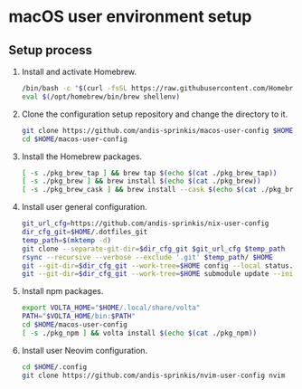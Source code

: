 # macOS user environment setup

## Setup process

1. Install and activate Homebrew.
   ```sh
   /bin/bash -c "$(curl -fsSL https://raw.githubusercontent.com/Homebrew/install/HEAD/install.sh)"
   eval $(/opt/homebrew/bin/brew shellenv)
   ```
1. Clone the configuration setup repository and change the directory to it.
   ```sh
   git clone https://github.com/andis-sprinkis/macos-user-config $HOME/macos-user-config
   cd $HOME/macos-user-config
   ```
1. Install the Homebrew packages.
   ```sh
   [ -s ./pkg_brew_tap ] && brew tap $(echo $(cat ./pkg_brew_tap))
   [ -s ./pkg_brew ] && brew install $(echo $(cat ./pkg_brew))
   [ -s ./pkg_brew_cask ] && brew install --cask $(echo $(cat ./pkg_brew_cask))
   ```
1. Install user general configuration.
   ```sh
   git_url_cfg=https://github.com/andis-sprinkis/nix-user-config
   dir_cfg_git=$HOME/.dotfiles_git
   temp_path=$(mktemp -d)
   git clone --separate-git-dir=$dir_cfg_git $git_url_cfg $temp_path
   rsync --recursive --verbose --exclude '.git' $temp_path/ $HOME
   git --git-dir=$dir_cfg_git --work-tree=$HOME config --local status.showUntrackedFiles no
   git --git-dir=$dir_cfg_git --work-tree=$HOME submodule update --init
   ```
1. Install npm packages.
   ```sh
   export VOLTA_HOME="$HOME/.local/share/volta"
   PATH="$VOLTA_HOME/bin:$PATH"
   cd $HOME/macos-user-config
   [ -s ./pkg_npm ] && volta install $(echo $(cat ./pkg_npm))
   ```
1. Install user Neovim configuration.
   ```sh
   cd $HOME/.config
   git clone https://github.com/andis-sprinkis/nvim-user-config nvim
   ```
